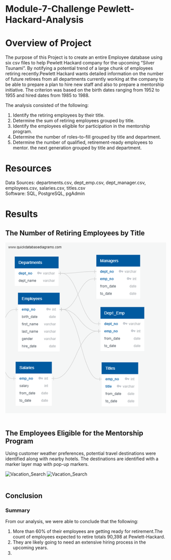 # Module-7-Challenge  Pewlett-Hackard-Analysis
# Overview of Project #
The purpose of this Project is to create an entire Employee database using six csv files to help Pewlett Hackard company for the upcoming “Silver Tsunami”. By notifying a potential trend of a large chunk of employees retiring recently.Pewlett Hackard wants detailed information on the number of future retirees from all departments currently working at the company to be able to prepare a plan to hire new staff and also to prepare a mentorship initiative. The criterion was based on the birth dates ranging from 1952 to 1955 and hired dates from 1985 to 1988.

The analysis consisted of the following:
1. Identify the retiring employees by their title.
2. Determine the sum of retiring employees grouped by title.
3. Identify the employees eligible for participation in the mentorship program.
4. Determine the number of roles-to-fill grouped by title and department.
5. Determine the number of qualified, retirement-ready employees to mentor. the next generation grouped by title and department.

# Resources #
Data Sources: departments.csv, dept_emp.csv, dept_manager.csv, employees.csv, salaries.csv, titles.csv <br>
Software: SQL, PostgreSQL, pgAdmin

# Results #
##  The Number of Retiring Employees by Title ##

![DBD](/Image/EmployeeDB.png)
<br><br>

## The Employees Eligible for the Mentorship Program ##
Using customer weather preferences, potential travel destinations were identified along with nearby hotels. The destinations are identified with a marker layer map with pop-up markers.

![Vacation_Search](/Vacation_Search/WeatherPy_vacation_map.png)
![Vacation_Search](/Vacation_Search/WeatherPy_vacation_map1.png)
<br><br>
 

## Conclusion ##
### Summary ###
From our analysis, we were able to conclude that the following:
1. More than 60% of their employees are getting ready for retirement.The count of employees expected to retire totals 90,398 at Pewlett-Hackard.
2. They are likely going to need an extensive hiring process in the upcoming years.
3. 
